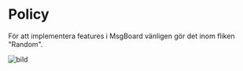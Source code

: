 # Policy

För att implementera features i MsgBoard vänligen gör det inom fliken "Random".

![bild](https://user-images.githubusercontent.com/76432491/214716763-3d53b16c-326d-4588-8bc0-5c360cf29e0d.png)

